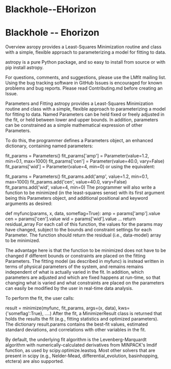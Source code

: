 # Blackhole--EHorizon #

# Blackhole -- Ehorizon #


Overview
asropy provides a Least-Squares Minimization routine and class with a simple, flexible approach to parameterizing a model for fitting to data.

astropy is a pure Python package, and so easy to install from source or with pip install astropy.

For questions, comments, and suggestions, please use the LMfit mailing list. Using the bug tracking software in GitHub Issues is encouraged for known problems and bug reports. Please read Contributing.md before creating an Issue.

Parameters and Fitting
astropy provides a Least-Squares Minimization routine and class with a simple, flexible approach to parameterizing a model for fitting to data. Named Parameters can be held fixed or freely adjusted in the fit, or held between lower and upper bounds. In addition, parameters can be constrained as a simple mathematical expression of other Parameters.

To do this, the programmer defines a Parameters object, an enhanced dictionary, containing named parameters:

fit_params = Parameters()
fit_params['amp'] = Parameter(value=1.2, min=0.1, max=1000)
fit_params['cen'] = Parameter(value=40.0, vary=False)
fit_params['wid'] = Parameter(value=4, min=0)
or using the equivalent:

fit_params = Parameters()
fit_params.add('amp', value=1.2, min=0.1, max=1000)
fit_params.add('cen', value=40.0, vary=False)
fit_params.add('wid', value=4, min=0)
The programmer will also write a function to be minimized (in the least-squares sense) with its first argument being this Parameters object, and additional positional and keyword arguments as desired:

def myfunc(params, x, data, someflag=True):
    amp = params['amp'].value
    cen = params['cen'].value
    wid = params['wid'].value
    ...
    return residual_array
For each call of this function, the values for the params may have changed, subject to the bounds and constraint settings for each Parameter. The function should return the residual (i.e., data-model) array to be minimized.

The advantage here is that the function to be minimized does not have to be changed if different bounds or constraints are placed on the fitting Parameters. The fitting model (as described in myfunc) is instead written in terms of physical parameters of the system, and remains remains independent of what is actually varied in the fit. In addition, which parameters are adjusted and which are fixed happens at run-time, so that changing what is varied and what constraints are placed on the parameters can easily be modified by the user in real-time data analysis.

To perform the fit, the user calls:

result = minimize(myfunc, fit_params, args=(x, data), kws={'someflag':True}, ....)
After the fit, a MinimizerResult class is returned that holds the results the fit (e.g., fitting statistics and optimized parameters). The dictionary result.params contains the best-fit values, estimated standard deviations, and correlations with other variables in the fit.

By default, the underlying fit algorithm is the Levenberg-Marquardt algorithm with numerically-calculated derivatives from MINPACK's lmdif function, as used by scipy.optimize.leastsq. Most other solvers that are present in scipy (e.g., Nelder-Mead, differential_evolution, basinhopping, etctera) are also supported.
